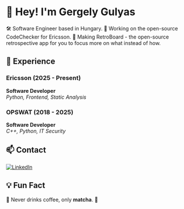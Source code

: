 # 👋 Hey! I'm Gergely Gulyas

🛠️ Software Engineer based in Hungary.
💼 Working on the open-source CodeChecker for Ericsson.
🚀 Making RetroBoard - the open-source retrospective app for you to focus more on what instead of how.

## 💼 Experience
### Ericsson (2025 - Present)
**Software Developer**<br>
_Python, Frontend, Static Analysis_

### OPSWAT (2018 - 2025)
**Software Developer**<br>
_C++, Python, IT Security_

## 📫 Contact

[![LinkedIn](https://img.shields.io/badge/LinkedIn-blue?logo=linkedin&style=flat&logoColor=white)](https://linkedin.com/in/gergely-gulyas)

## 💡 Fun Fact

🛑 Never drinks coffee, only **matcha**. 🍵 

<!--
**gulyasgergely902/gulyasgergely902** is a ✨ _special_ ✨ repository because its `README.md` (this file) appears on your GitHub profile.

Here are some ideas to get you started:

- 🔭 I’m currently working on ...
- 🌱 I’m currently learning ...
- 👯 I’m looking to collaborate on ...
- 🤔 I’m looking for help with ...
- 💬 Ask me about ...
- 📫 How to reach me: ...
- 😄 Pronouns: ...
- ⚡ Fun fact: ...
-->

